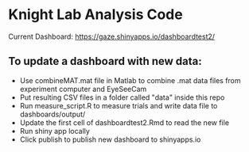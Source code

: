 # Knight Lab Analysis Code
Current Dashboard: https://gaze.shinyapps.io/dashboardtest2/
## To update a dashboard with new data:
* Use combineMAT.mat file in Matlab to combine .mat data files from experiment computer and EyeSeeCam
* Put resulting CSV files in a folder called "data" inside this repo
* Run measure_script.R to measure trials and write data file to dashboards/output/ 
* Update the first cell of dashboardtest2.Rmd to read the new file
* Run shiny app locally
* Click publish to publish new dashboard to shinyapps.io

